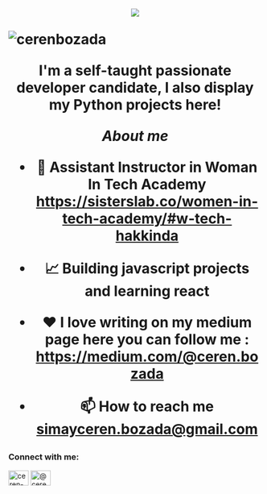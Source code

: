 <h1 align="center">
  <a href="https://git.io/typing-svg">
    <img src="https://readme-typing-svg.herokuapp.com/?lines=Hi!;I'm+Ceren&center=true&size=25">
  </a>
 <p align="left"> <img src="https://komarev.com/ghpvc/?username=cerenbozada&label=Profile%20views&color=0e75b6&style=flat" alt="cerenbozada" /> </p>



I'm a self-taught passionate developer candidate, I also display my Python projects here!

*About me*

- 💼 Assistant Instructor in Woman In Tech Academy https://sisterslab.co/women-in-tech-academy/#w-tech-hakkinda

- 📈 Building javascript projects and learning react

- ❤️ I love writing on my medium page here you can follow me : https://medium.com/@ceren.bozada
  
- 📫 How to reach me **simayceren.bozada@gmail.com**
  
<h3 align="left">Connect with me:</h3>
<p align="left">
<a href="https://www.linkedin.com/in/ceren-bozada-5288101ab/" target="blank"><img align="center" src="https://raw.githubusercontent.com/rahuldkjain/github-profile-readme-generator/master/src/images/icons/Social/linked-in-alt.svg" alt="ceren-bozada" height="30" width="40" /></a>
<a href="https://medium.com/@cerenbozada" target="blank"><img align="center" src="https://raw.githubusercontent.com/rahuldkjain/github-profile-readme-generator/master/src/images/icons/Social/medium.svg" alt="@ceren.bozada" height="30" width="40" /></a>
</p>
